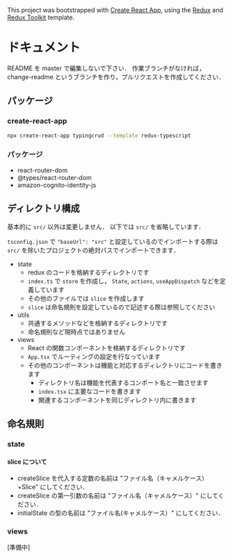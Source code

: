 This project was bootstrapped with [Create React App](https://github.com/facebook/create-react-app), using the [Redux](https://redux.js.org/) and [Redux Toolkit](https://redux-toolkit.js.org/) template.

# ドキュメント

README を master で編集しないで下さい．
作業ブランチがなければ， change-readme というブランチを作り，プルリクエストを作成してください．

## パッケージ

### create-react-app

```sh
npx create-react-app typingcrud --template redux-typescript
```

### パッケージ

- react-router-dom
- @types/react-router-dom
- amazon-cognito-identity-js

## ディレクトリ構成

基本的に `src/` 以外は変更しません．
以下では `src/` を省略しています．

`tsconfig.json` で `"baseUrl": "src"` と設定しているのでインポートする際は `src/` を除いたプロジェクトの絶対パスでインポートできます．

- state
  - redux のコードを格納するディレクトリです
  - `index.ts` で `store` を作成し， `State`, `actions`, `useAppDispatch` などを定義しています
  - その他のファイルでは `slice` を作成します
  - `slice` は命名規則を設定しているので記述する際は参照してください
- utils
  - 共通するメソッドなどを格納するディレクトリです
  - 命名規則など現時点ではありません
- views
  - React の関数コンポーネントを格納するディレクトリです
  - `App.tsx` でルーティングの設定を行なっています
  - その他のコンポーネントは機能と対応するディレクトリにコードを書きます
      - ディレクトリ名は機能を代表するコンポート名と一致させます
      - `index.tsx` に主要なコードを書きます
      - 関連するコンポーネントを同じディレクトリ内に書きます

## 命名規則

### state

#### slice について

- createSlice を代入する定数の名前は "ファイル名（キャメルケース）+Slice" にしてください．
- createSlice の第一引数の名前は "ファイル名（キャメルケース）" にしてください．
- initialState の型の名前は "ファイル名(キャメルケース）" にしてください．

### views

[準備中]
